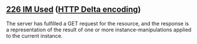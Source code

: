 ## [226 IM Used](https://developer.mozilla.org/en-US/docs/Web/HTTP/Status/226) ([HTTP Delta encoding](https://tools.ietf.org/html/rfc3229))
The server has fulfilled a GET request for the resource, and the response is a representation of the result of one or more instance-manipulations applied to the current instance.
